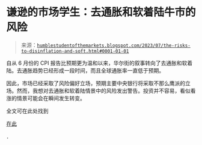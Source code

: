 <!--yml

分类：未分类

日期：2024-05-18 01:27:12

-->

# 谦逊的市场学生：去通胀和软着陆牛市的风险

> 来源：[`humblestudentofthemarkets.blogspot.com/2023/07/the-risks-to-disinflation-and-soft.html#0001-01-01`](https://humblestudentofthemarkets.blogspot.com/2023/07/the-risks-to-disinflation-and-soft.html#0001-01-01)

自从 6 月份的 CPI 报告比预期更为温和以来，华尔街的叙事转向了去通胀和软着陆。去通胀趋势已经形成一段时间，而且全球通胀率一直低于预期。

因此，市场已经采取了风险偏好立场，预期主要中央银行将采取不那么鹰派的立场。然而，我想对去通胀和软着陆情景中的风险发出警告。投资并不容易，看似看涨的情景可能会在瞬间发生转变。

全文可在此处找到

[在此](https://humblestudentofthemarkets.com/2023/07/22/the-risks-to-the-disinflation-and-soft-landing-bull-case/)

．
